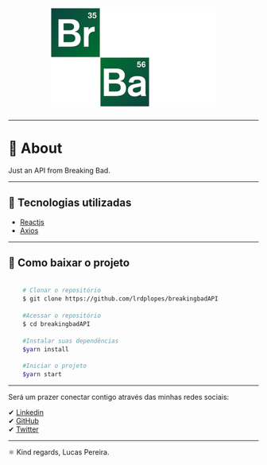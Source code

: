 <h1 align="center">
    <img src="./src/img/logo.png">
</h1>

---

# 📝 About

Just an API from Breaking Bad.

---

## 🚀 Tecnologias utilizadas

- [Reactjs](https://reactjs.org/)
- [Axios](https://www.npmjs.com/package/axios)

---

## 📁 Como baixar o projeto

```bash

    # Clonar o repositório
    $ git clone https://github.com/lrdplopes/breakingbadAPI

    #Acessar o repositório
    $ cd breakingbadAPI

    #Instalar suas dependências
    $yarn install

    #Iniciar o projeto
    $yarn start

```

---

Será um prazer conectar contigo através das minhas redes sociais:

✔ [Linkedin](https://www.linkedin.com/in/lucasrd-pereira/) <br>
✔ [GitHub](https://github.com/lrdplopes) <br>
✔ [Twitter](https://twitter.com/LCmeducacional) <br>

---

⚛️ Kind regards,
Lucas Pereira. <br>